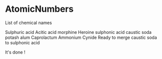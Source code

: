 # AtomicNumbers
List of chemical names

Sulphuric acid 
Acitic acid
morphine
Heroine
sulphonic acid
caustic soda
potash alum
Caprolactum
Ammonium Cynide
Ready to merge caustic soda to sulphonic acid

It's done !
